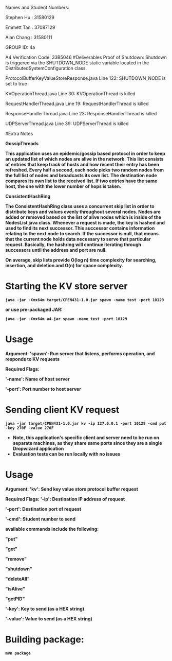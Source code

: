 Names and Student Numbers:

Stephen Hu : 31580129

Emmett Tan : 37087129

Alan Chang : 31580111

GROUP ID: 4a

A4 Verification Code: 33B5046
#Deliverables
Proof of Shutdown:
Shutdown is triggered via the SHUTDOWN_NODE static variable located in the DistributedSystemConfiguration class. 

ProtocolBufferKeyValueStoreResponse.java Line 122: SHUTDOWN_NODE is set to true

KVOperationThread.java Line 30: KVOperationThread is killed

RequestHandlerThread.java Line 19: RequestHandlerThread is killed

ResponseHandlerThread.java Line 23: ResponseHandlerThread is killed

UDPServerThread.java Line 39: UDPServerThread is killed



#Extra Notes

<b>GossipThreads

This application uses an epidemic/gossip based protocol in order to keep an updated list 
of which nodes are alive in the network. This list consists of entries that keep track of 
hosts and how recent their entry has been refreshed. Every half a second, each node picks
two random nodes from the full list of nodes and broadcasts its own list. The destination
node compares its own list to the received list. If two entries have the same host, the 
 one with the lower number of hops is taken.

<b>ConsistentHashRing

The ConsistentHashRing class uses a concurrent skip list in order to distribute keys and
values evenly throughout several nodes. Nodes are added or removed based on the list of
alive nodes which is inside of the NodesList java class. Whenever a request is made, the 
key is hashed and used to find its next successor. This successor contains information 
relating to the next node to search. If the successor is null, that means that the current
node holds data necessary to serve that particular request. Basically, the hashring will
continue iterating through successors until the address and port are null.

On average, skip lists provide O(log n) time complexity for searching, insertion, and deletion and O(n) for space complexity.
# Starting the KV store server
`java -jar -Xmx64m target/CPEN431-1.0.jar spawn -name test -port 10129`

or use pre-packaged JAR:

`java -jar -Xmx64m a4.jar spawn -name test -port 10129`

# Usage
Argument:
'spawn': Run server that listens, performs operation, and responds to KV requests

Required Flags:

'-name': Name of host server

'-port': Port number to host server

# Sending client KV request
`java -jar target/CPEN431-1.0.jar kv -ip 127.0.0.1 -port 10129 -cmd put -key 270F -value 270F`

* Note, this application's specific client and server need to be run on separate machines, as they share same ports since they are a single Dropwizard application
* Evaluation tests can be run locally with no issues

# Usage
Argument:
'kv': Send key value store protocol buffer request

Required Flags:
'-ip': Destination IP address of request

'-port': Destination port of request

'-cmd': Student number to send

available commands include the following:

"put"

"get"

"remove"

"shutdown"

"deleteAll"

"isAlive"

"getPID"

'-key': Key to send (as a HEX string)

'-value': Value to send (as a HEX string)

# Building package:
`mvn package`
